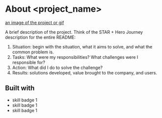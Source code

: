 # About <project_name>
[an image of the project or gif]()

A brief description of the project.
Think of the STAR + Hero Journey description for the entire README:
1. Situation: begin with the situation, what it aims to solve, and what the common problem is.
2. Tasks: What were my responsibilities? What challenges were I responsible for?
3. Action: What did I do to solve the challenge?
4. Results: solutions developed, value brought to the company, and users.

## Built with
- skill badge 1
- skill badge 1
- skill badge 1

